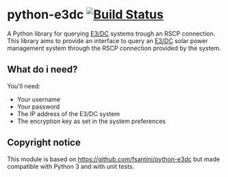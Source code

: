 # python-e3dc [![Build Status](https://travis-ci.com/MatrixCrawler/python-e3dc-module.svg?token=sAxTLMta2moxv8TwsFJ2&branch=master)](https://travis-ci.com/MatrixCrawler/python-e3dc-module)

A Python library for querying [E3/DC](https://www.e3dc.com/en/) systems trough an RSCP connection.  
This library aims to provide an interface to query an [E3/DC](https://www.e3dc.com/en/) solar power management system through the RSCP connection provided by the system.

## What do i need?

You'll need:

- Your username
- Your password
- The IP address of the E3/DC system
- The encryption key as set in the system preferences

## Copyright notice
This module is based on https://github.com/fsantini/python-e3dc but made compatible with Python 3 and with unit tests.
